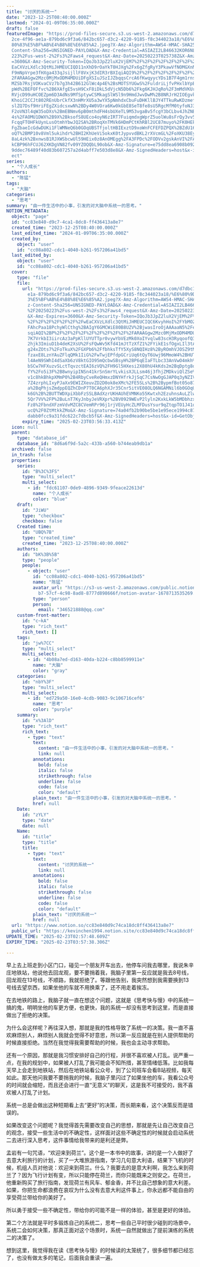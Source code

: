 ```yaml
---
title: "讨厌的系统一"
date: "2023-12-25T08:40:00.000Z"
lastmod: "2024-01-09T06:35:00.000Z"
draft: false
featuredImage: "https://prod-files-secure.s3.us-west-2.amazonaws.com/d7dbc101-8\
  2ce-4f96-ae1a-879bd6c9f3a6/842bc657-d3c2-4220-9185-f8c344023a18/%E6%80%9D%E8%\
  80%83%E5%BF%AB%E4%B8%8E%E6%85%A2.jpeg?X-Amz-Algorithm=AWS4-HMAC-SHA256&X-Amz-\
  Content-Sha256=UNSIGNED-PAYLOAD&X-Amz-Credential=ASIAZI2LB46632KOR6NL%2F20250\
  223%2Fus-west-2%2Fs3%2Faws4_request&X-Amz-Date=20250223T025738Z&X-Amz-Expires\
  =3600&X-Amz-Security-Token=IQoJb3JpZ2luX2VjEM7%2F%2F%2F%2F%2F%2F%2F%2F%2F%2Fw\
  EaCXVzLXdlc3QtMiJHMEUCIQD11nXhD9rOaYkT0HJXg%2Fx6gZfgRyY3PkawVfNOMGXnNAIgaEH%2\
  F9mNpVrpe3fHXga433qJsijllF8VxjK3dIR3rBXIqiAQI9%2F%2F%2F%2F%2F%2F%2F%2F%2F%2F%\
  2FARAAGgw2Mzc0MjMxODM4MDUiDFgXSIuJSzIJZbqqsCrcA6fKwqyycYDs1B7F4gm1rnsy95pjiru\
  MZSb7RsjVOKvaCVz7b7g3h42B612GlWc4p4E%2BsMOTSYUGwS%2FuldriLjfvPHxlbYpEoMUfLFkb\
  pWd%2BEFOFfvc%2B6XAfgE5vsH9CxF8iDkL5dVjcN5Db6%2Fkg6KJHJqRo%2F3mMdVKUrJYcCWbct\
  RVjcD99uHCOEZpm6D3AdNs9MfSptywCSMkagSlWSl9n9HmdJwvDwM%2B8NRJrH2IOEgvkJL4Ts9jc\
  KhoiC2CCJt802REnUbrCkfX3nHMrXU5a3wYX5pNmhdxCbuFuDHKllBJY4TTkuRwKDzmefEmV4mLzj\
  slZQ7Dsf9HriFEgZXidcsxwN%2BDy4W0VOra6Kw0kGbE8SeT8fe8sU5RgcMfM0tyfoNJ3zH7EFF%2\
  F2oVN3l4qW35oDXs%2BmEBNmv6pB0mthdFH4sbUXeTL9M53vgaBv5fcgY3bCLbv4JhZNBY7NQ7ZBY\
  4s%2FAOMU1DWX%2B9X%2BksofS8UEco4oyN6zIRT7FuiqmdxgWprZ5uolWu8sFrQy3vv5NfeYndNT\
  FcqqFTOHFkUynLusOtmhYbwJQ2SA%2BRoqXnTMVk6HDmPCtKhRBl2UC87muyo%2FK0HEkk4dkSq4g\
  FgZbaeIcGdwDUKi1FlWMNeQ6b0GOqUBSTfjoltHBIExztD9xoWnFCFEFDZPQX%2BZdU16b2eFxzwQ\
  oQT%2BMP10v8Vml5ukihdr%2BHI2KhUeVi5okxK0tJypvvdBKL2rXVcmGL%2FoXKU38EyxlsTEFj3\
  8aL4zk%2BxnwsB1RJXWSbcwUl59HEix0z8AnOMEgg%2FA3FPDc%2FODVv2gskAnVI%2FAazFsR209\
  kCBP96hFCUJ62XKDgVN82fv09YZOQQbL90ob&X-Amz-Signature=e75dd8ea6908b0923a67da5a\
  9ddec76489f40d83b607257a2d4abff7e503d8e8&X-Amz-SignedHeaders=host&x-id=GetObj\
  ect"
series:
  - "个人成长"
authors:
  - "陈猛"
tags:
  - "大脑"
categories:
  - "思考"
summary: "由一件生活中的小事，引发的对大脑中系统一的思考。"
NOTION_METADATA:
  object: "page"
  id: "cc83e840-d9c7-4ca1-8dc8-ff436413a8e7"
  created_time: "2023-12-25T08:40:00.000Z"
  last_edited_time: "2024-01-09T06:35:00.000Z"
  created_by:
    object: "user"
    id: "cc08a802-cdc1-4040-b261-957206a41bd5"
  last_edited_by:
    object: "user"
    id: "cc08a802-cdc1-4040-b261-957206a41bd5"
  cover:
    type: "file"
    file:
      url: "https://prod-files-secure.s3.us-west-2.amazonaws.com/d7dbc101-82ce-4f96-a\
        e1a-879bd6c9f3a6/842bc657-d3c2-4220-9185-f8c344023a18/%E6%80%9D%E8%80%8\
        3%E5%BF%AB%E4%B8%8E%E6%85%A2.jpeg?X-Amz-Algorithm=AWS4-HMAC-SHA256&X-Am\
        z-Content-Sha256=UNSIGNED-PAYLOAD&X-Amz-Credential=ASIAZI2LB46666HEY2VN\
        %2F20250223%2Fus-west-2%2Fs3%2Faws4_request&X-Amz-Date=20250223T025633Z\
        &X-Amz-Expires=3600&X-Amz-Security-Token=IQoJb3JpZ2luX2VjEM%2F%2F%2F%2F\
        %2F%2F%2F%2F%2F%2F%2FwEaCXVzLXdlc3QtMiJHMEUCIQC6KvyhHoI%2FYbMOZT99Tt2P2\
        FAhcPaa18PchyWlCthg%2BAIgY6GMCWiE80B8UZV%2BjwasIroOjAAAaaN5%2Fe198DP3UB\
        sqiAQI%2BP%2F%2F%2F%2F%2F%2F%2F%2F%2F%2FARAAGgw2Mzc0MjMxODM4MDUiDKgNEDf\
        7K7VrkbI3iircAz3aPpKllUYUTTpr0vywYbVEzMk0XoIYvqlw83scH3RyqoofQ3Vh7zzMiB\
        2hjk3ImiuD1b4deK2XsU%2FsFQwWv5Kfd41mJtTzXfZ1%2FYikE1sfOgxLIl3tAeWu9sDrk\
        g24xZOts7%2FoTkuX%2FGXPb6%2FfbhksTfY5XyS8NQIHz8%2ByROmhVJOSZ9tM4g1byjxz\
        fzaxE8LznYAuZFlqQMk1IiG%2FwTwjEPfdpGCriUq6tQyT6Uwj96MmoW4%2BHUTqHGIspmX\
        l4AeN9SWhI4dSaXb6zV8ktGIO95mQcbwSBsyH%2BP6qEIaFTLbc33AnVwO4mkh%2B5Jl3nv\
        bSCw7HFXuzvSLctTqvzctEAI6zVQ%2FH9Gl5HXesi2X80hU4kKds2m2BqDptg8oNy5SI%2F\
        fY%2Fo5i3F%2B8wnyipINSn41krSnSmrYLvkisXJLLsm46j3fhjZMDkviQlZSe%2FVd0kse\
        v1c8hkBhkpXMmP0%2B4RbyCveReQHmxzDNYHfrkJjSqC7CsNwOgGJAP0q3yNZIVZBb0RGKW\
        7Z4zrphLIxyPJaXx9EWIZXeuvZD2D0ok8eXMc%2FE5SLs%2B%2BypmfBot05o87bHeHJ%2B\
        a%2BqPhjsZmdppEQZhCDnP7T0CA6phXJr35Cnr5itVE08OLQ6NGAMNil6b0GOqUBzNq146P\
        k6G%2B%2BUTTWDXpiXbbFzSSLBAdXzrUKHAUhEVMNKo55Kwtxh2EzuhnsAuLZlwnHAun%2F\
        5Qr7VV%2FP%2BuLnT7KyJnbyJeVRXpr%2BV0929WEvP2lyln2KxkLkW5bMDbhzxn7hjeBn2\
        Fz8%2FbndXFzmVdvMZC8CVemRPr96j1rjVEUyHcZLMFDusYsur9qZtqpTO1J41o13OEDdyd\
        ucQ%2F0ZtMtkkZMo&X-Amz-Signature=74a04fb2b90be5be1e95ece1994c871d6b4b17\
        dabb0fcc9a31fdc622c7dbcb5f&X-Amz-SignedHeaders=host&x-id=GetObject"
      expiry_time: "2025-02-23T03:56:33.413Z"
  icon: null
  parent:
    type: "database_id"
    database_id: "8d6a6f9d-5a2c-433b-a560-b744eab9db1a"
  archived: false
  in_trash: false
  properties:
    series:
      id: "B%3C%3FS"
      type: "multi_select"
      multi_select:
        - id: "fdc61107-0de9-4896-9349-9feace22613d"
          name: "个人成长"
          color: "blue"
    draft:
      id: "JiWU"
      type: "checkbox"
      checkbox: false
    Created time:
      id: "UBQ%7B"
      type: "created_time"
      created_time: "2023-12-25T08:40:00.000Z"
    authors:
      id: "bK%3B%5B"
      type: "people"
      people:
        - object: "user"
          id: "cc08a802-cdc1-4040-b261-957206a41bd5"
          name: "陈猛"
          avatar_url: "https://s3-us-west-2.amazonaws.com/public.notion-static.com/775523\
            b7-57cf-4c98-8ad8-8777d898666f/notion-avatar-1678713535269.png"
          type: "person"
          person:
            email: "346521888@qq.com"
    custom-front-matter:
      id: "c~kA"
      type: "rich_text"
      rich_text: []
    tags:
      id: "jw%7CC"
      type: "multi_select"
      multi_select:
        - id: "4b08a7ed-d163-40da-b224-c8bb8599911e"
          name: "大脑"
          color: "gray"
    categories:
      id: "nbY%3F"
      type: "multi_select"
      multi_select:
        - id: "ed729a50-16e0-4cdb-9083-9c106716cef6"
          name: "思考"
          color: "purple"
    summary:
      id: "x%3AlD"
      type: "rich_text"
      rich_text:
        - type: "text"
          text:
            content: "由一件生活中的小事，引发的对大脑中系统一的思考。"
            link: null
          annotations:
            bold: false
            italic: false
            strikethrough: false
            underline: false
            code: false
            color: "default"
          plain_text: "由一件生活中的小事，引发的对大脑中系统一的思考。"
          href: null
    Date:
      id: "zYLY"
      type: "date"
      date: null
    Name:
      id: "title"
      type: "title"
      title:
        - type: "text"
          text:
            content: "讨厌的系统一"
            link: null
          annotations:
            bold: false
            italic: false
            strikethrough: false
            underline: false
            code: false
            color: "default"
          plain_text: "讨厌的系统一"
          href: null
  url: "https://www.notion.so/cc83e840d9c74ca18dc8ff436413a8e7"
  public_url: "https://kevinchen1994.notion.site/cc83e840d9c74ca18dc8ff436413a8e7"
UPDATE_TIME: "2025-02-23T02:57:48.609Z"
EXPIRY_TIME: "2025-02-23T03:57:38.306Z"

---
```

<link rel="stylesheet" href="https://cdn.jsdelivr.net/npm/katex@0.16.2/dist/katex.min.css" integrity="sha384-bYdxxUwYipFNohQlHt0bjN/LCpueqWz13HufFEV1SUatKs1cm4L6fFgCi1jT643X" crossorigin="anonymous">


早上去上班走到小区门口，碰见一个朋友开车出去，他停车问我去哪里，我说朱辛庄地铁站，他说他去回龙观，要不要捎着我，我脑子里第一反应就是我去8号线，回龙观在13号线，不顺路，我就拒绝了。等跟他告别，我突然想到我需要换到13号线去望京西，如果坐他的车就不用换乘了，还不用走着挨冻。


在去地铁的路上，我脑子就一直在想这个问题，这就是《思考快与慢》中的系统一搞的鬼，明明坐他的车更方便，也更快，我的系统一却没有思考到这里，而是直接做出了拒绝的决策。


为什么会这样呢？再往深入想，那就是我的性格导致了系统一的决策。我一直不喜欢麻烦别人，麻烦别人我就会觉得不好意思，所以第一反应就是在别人提供帮助的时候直接拒绝。当然在我觉得我需要帮助的时候，我也会主动寻求帮助。


还有一个原因，那就是我习惯安排好自己的行程，并很不喜欢被人打乱。说严重一点，在我的规划中，如果被人打乱了我可能会不知所措，甚至情绪低落。比如我每天早上会走到地铁站，然后在地铁站看公众号，到了公司班车会看B站视频，每天如此。那天他问我要不要捎我的时候，我脑子里闪过了如果坐他的车，我看公众号的时间就会缩短，而且还会进行一直“无意义”的聊天，这是我不可接受的，我不喜欢被人打乱了计划。


系统一总是会做出这种短期看上去“更好”的决策，而长期来看，这个决策反而是错误的。


如果改变这个问题呢？我觉得首先需要改变自己的思想，那就是先让自己改变自己的观念，接受一些生活中的不确定性，这样面对这些不确定性的时候就会启动系统二去进行深入思考，这件事情给我带来的是利还是弊。


孟岩有一句咒语，“欢迎来到荷兰”。这个是一本书中的故事，讲的是一个人做好了去意大利旅行的计划，买了一大堆旅游指南，学习几句意大利语，结果下飞机的时候，机组人员对他说：欢迎来到荷兰。什么？我要去的是意大利啊，我怎么来到荷兰了？因为飞行计划有变，所以只能停在荷兰，而你只能既来之则安之。在荷兰，他重新购买了旅行指南，发现荷兰有风车、郁金香，并不比自己想象的意大利差。如果，你把生命都浪费在哀叹为什么没有去意大利这件事上，你永远都不能自由的享受荷兰带给你的美好了。


所以勇于接受一些不确定性，带给你的可能不是一样的体验，甚至是更好的体验。


第二个方法就是平时多锻炼自己的系统二，思考一些自己平时很少碰到的场景中，系统二会如何决策，那真正面对这个场景时，系统一自然就做出了提前演练的系统二的决策了。


想到这里，我觉得我在读《思考快与慢》的时候读的太笼统了，很多细节都已经忘了，也没有做太多的笔记，后面我会重读一遍。

